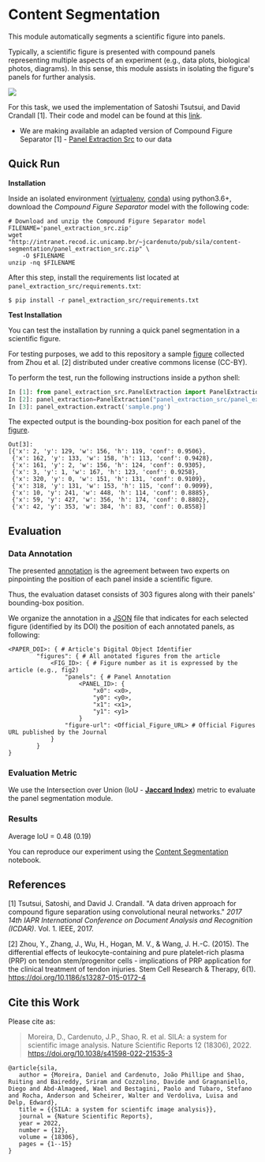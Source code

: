 # Content Segmentation 

This module automatically segments a scientific figure into panels.

Typically, a scientific figure is presented with compound panels representing multiple aspects of an experiment (e.g., data plots, biological photos, diagrams). In this sense, this module assists in isolating the figure's panels for further analysis.



![](.figs/panels-segmenation.png)



For this task, we used the implementation of Satoshi Tsutsui, and David Crandall [1]. Their code and model can be found at this [link](https://github.com/apple2373/figure-separator). 

- We are making available an adapted version of Compound Figure Separator [1] - [Panel Extraction Src](http://intranet.recod.ic.unicamp.br/~jcardenuto/pub/sila/content-segmentation/panel_extraction_src.zip) to our data



## Quick Run

**Installation**

Inside an isolated environment ([virtualenv](https://virtualenv.pypa.io/en/latest/), [conda](https://docs.conda.io/en/latest/)) using python3.6+, download the *Compound Figure Separator* model with the following code:

```
# Download and unzip the Compound Figure Separator model
FILENAME='panel_extraction_src.zip'
wget "http://intranet.recod.ic.unicamp.br/~jcardenuto/pub/sila/content-segmentation/panel_extraction_src.zip" \
    -O $FILENAME
unzip -nq $FILENAME
```

After this step, install the requirements list located at `panel_extraction_src/requirements.txt`:

```
$ pip install -r panel_extraction_src/requirements.txt
```

**Test Installation**

You can test the installation by running a quick panel segmentation in a scientific figure. 

For testing purposes, we add to this repository a sample [figure](sample.png) collected from Zhou et al. [2] distributed under creative commons license (CC-BY).

To perform the test, run the following instructions inside a python shell:

```python
In [1]: from panel_extraction_src.PanelExtraction import PanelExtraction 
In [2]: panel_extraction=PanelExtraction("panel_extraction_src/panel_extraction.pb")
In [3]: panel_extraction.extract('sample.png')
```

The expected output is the bounding-box position for each panel of the [figure](sample.png).

```
Out[3]: 
[{'x': 2, 'y': 129, 'w': 156, 'h': 119, 'conf': 0.9506},
 {'x': 162, 'y': 133, 'w': 158, 'h': 113, 'conf': 0.9428},
 {'x': 161, 'y': 2, 'w': 156, 'h': 124, 'conf': 0.9305},
 {'x': 3, 'y': 1, 'w': 167, 'h': 123, 'conf': 0.9258},
 {'x': 320, 'y': 0, 'w': 151, 'h': 131, 'conf': 0.9109},
 {'x': 318, 'y': 131, 'w': 153, 'h': 115, 'conf': 0.9099},
 {'x': 10, 'y': 241, 'w': 448, 'h': 114, 'conf': 0.8885},
 {'x': 59, 'y': 427, 'w': 356, 'h': 174, 'conf': 0.8802},
 {'x': 42, 'y': 353, 'w': 384, 'h': 83, 'conf': 0.8558}]
```



## Evaluation

### Data Annotation

The presented [annotation](dataset_tasks/segmentation/figure-panel-segmentation.json) is the agreement between two experts on pinpointing the position of each panel inside a scientific figure.

Thus, the evaluation dataset consists of 303 figures along with their panels' bounding-box position. 

We organize the annotation in a [JSON](dataset_tasks/segmentation/figure-panel-segmentation.json) file that indicates for each selected figure (identified by its DOI) the position of each annotated panels, as following:

```
<PAPER_DOI>: { # Article's Digital Object Identifier
        "figures": { # All anotated figures from the article
            <FIG_ID>: { # Figure number as it is expressed by the article (e.g., fig2)
                "panels": { # Panel Annotation
                    <PANEL_ID>: { 
                        "x0": <x0>, 
                        "y0": <y0>,
                        "x1": <x1>,
                        "y1": <y1>
                    }
                "figure-url": <Official_Figure_URL> # Official Figures URL published by the Journal
            }
        }
}
```



### Evaluation Metric

We use the Intersection over Union  (IoU - **[Jaccard Index](https://en.wikipedia.org/wiki/Jaccard_index)**) metric to evaluate the panel segmentation module.



### Results

Average IoU = 0.48 (0.19)

You can reproduce our experiment using the [Content Segmentation](Content%20Segmentation.ipynb) notebook.

## References

[1] Tsutsui, Satoshi, and David J. Crandall. "A data driven approach for compound figure separation using convolutional neural networks." *2017 14th IAPR International Conference on Document Analysis and Recognition (ICDAR)*. Vol. 1. IEEE, 2017.

[2] Zhou, Y., Zhang, J., Wu, H., Hogan, M. V., & Wang, J. H.-C. (2015). The differential effects of leukocyte-containing and pure platelet-rich plasma (PRP) on tendon stem/progenitor cells - implications of PRP application for the clinical treatment of tendon injuries. Stem Cell Research & Therapy, 6(1). https://doi.org/10.1186/s13287-015-0172-4


## Cite this Work
Please cite as:
> Moreira, D., Cardenuto, J.P., Shao, R. et al. SILA: a system for scientific image analysis. Nature Scientific Reports 12 (18306), 2022.
> https://doi.org/10.1038/s41598-022-21535-3

```
@article{sila,
   author = {Moreira, Daniel and Cardenuto, João Phillipe and Shao, Ruiting and Baireddy, Sriram and Cozzolino, Davide and Gragnaniello, Diego and Abd‑Almageed, Wael and Bestagini, Paolo and Tubaro, Stefano and Rocha, Anderson and Scheirer, Walter and Verdoliva, Luisa and Delp, Edward},
   title = {{SILA: a system for scientifc image analysis}},
   journal = {Nature Scientific Reports},
   year = 2022,
   number = {12},
   volume = {18306},
   pages = {1--15}
}
```
